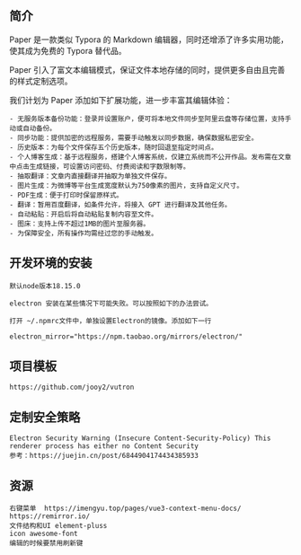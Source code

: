 ## 简介

Paper 是一款类似 Typora 的 Markdown 编辑器，同时还增添了许多实用功能，使其成为免费的 Typora 替代品。

Paper 引入了富文本编辑模式，保证文件本地存储的同时，提供更多自由且完善的样式定制选项。

我们计划为 Paper 添加如下扩展功能，进一步丰富其编辑体验：

    - 无服务版本备份功能：登录并设置账户，便可将本地文件同步至阿里云盘等存储位置，支持手动或自动备份。
    - 同步功能：提供加密的远程服务，需要手动触发以同步数据，确保数据私密安全。
    - 历史版本：为每个文件保存五个历史版本，随时回退至指定时间点。
    - 个人博客生成：基于远程服务，搭建个人博客系统，仅建立系统而不公开作品。发布需在文章中点击生成链接，可设置访问密码、付费阅读和字数限制等。
    - 抽取翻译：文章内直接翻译并抽取为单独文件保存。
    - 图片生成：为微博等平台生成宽度默认为750像素的图片，支持自定义尺寸。
    - PDF生成：便于打印时保留原样式。
    - 翻译：暂用百度翻译，如条件允许，将接入 GPT 进行翻译及其他任务。
    - 自动粘贴：开启后将自动粘贴复制内容至文件。
    - 图床：支持上传不超过1MB的图片至服务器。
    - 为保障安全，所有操作均需经过您的手动触发。

## 开发环境的安装

    默认node版本18.15.0

    electron 安装在某些情况下可能失败。可以按照如下的办法尝试。

    打开 ~/.npmrc文件中，单独设置Electron的镜像。添加如下一行

    electron_mirror="https://npm.taobao.org/mirrors/electron/"

## 项目模板

    https://github.com/jooy2/vutron

## 定制安全策略

    Electron Security Warning (Insecure Content-Security-Policy) This renderer process has either no Content Security
    参考：https://juejin.cn/post/6844904174434385933

## 资源

    右键菜单  https://imengyu.top/pages/vue3-context-menu-docs/
    https://remirror.io/
    文件结构和UI element-pluss
    icon awesome-font
    编辑的时候要禁用刷新键
